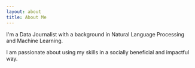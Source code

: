 ```yaml
---
layout: about 
title: About Me
---
```




I'm a Data Journalist with a background in Natural Language Processing and Machine Learning.

I am passionate about using my skills in a socially beneficial and impactful way.


